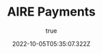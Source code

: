 ---
title: 'AIRE Payments'
excerpt: "AIRE is an internal payment system platform, built for education. Using blockchain technology under the hood, AIRE Net is capable of processing transactions securely under a second making it suitable for real-world transactions."
coverImage: 'https://aire.pr1mer.tech/banner.jpg'
date: '2022-10-05T05:35:07.322Z'
external: "https://aire.pr1mer.tech"
author:
  name: Arthur Guiot
  picture: '/img/logo.jpeg'
ogImage:
  url: 'https://aire.pr1mer.tech/banner.jpg'
---